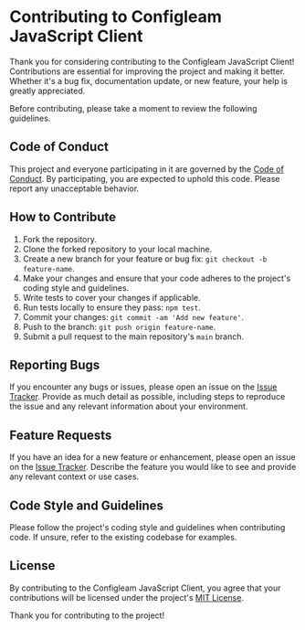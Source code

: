 # Contributing to Configleam JavaScript Client

Thank you for considering contributing to the Configleam JavaScript Client! Contributions are essential for improving the project and making it better. Whether it's a bug fix, documentation update, or new feature, your help is greatly appreciated.

Before contributing, please take a moment to review the following guidelines.

## Code of Conduct

This project and everyone participating in it are governed by the [Code of Conduct](CODE_OF_CONDUCT.md). By participating, you are expected to uphold this code. Please report any unacceptable behavior.

## How to Contribute

1. Fork the repository.
2. Clone the forked repository to your local machine.
3. Create a new branch for your feature or bug fix: `git checkout -b feature-name`.
4. Make your changes and ensure that your code adheres to the project's coding style and guidelines.
5. Write tests to cover your changes if applicable.
6. Run tests locally to ensure they pass: `npm test`.
7. Commit your changes: `git commit -am 'Add new feature'`.
8. Push to the branch: `git push origin feature-name`.
9. Submit a pull request to the main repository's `main` branch.

## Reporting Bugs

If you encounter any bugs or issues, please open an issue on the [Issue Tracker](https://github.com/raw-leak/nestjs-rivulex/issues). Provide as much detail as possible, including steps to reproduce the issue and any relevant information about your environment.

## Feature Requests

If you have an idea for a new feature or enhancement, please open an issue on the [Issue Tracker](https://github.com/raw-leak/nestjs-rivulex/issues). Describe the feature you would like to see and provide any relevant context or use cases.

## Code Style and Guidelines

Please follow the project's coding style and guidelines when contributing code. If unsure, refer to the existing codebase for examples.

## License

By contributing to the Configleam JavaScript Client, you agree that your contributions will be licensed under the project's [MIT License](LICENSE).

Thank you for contributing to the project!
